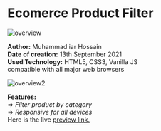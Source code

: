 # Ecomerce Product Filter
![overview](https://github.com/Md-Iar-Hossain/ecomerce_product_filter/assets/72465649/ec3d15c4-76a3-48c0-b84d-0be50945de2b)

**Author:** Muhammad iar Hossain  
**Date of creation:** 13th September 2021  
**Used Technology:** HTML5, CSS3, Vanilla JS  
compatible with all major web browsers     

![overview2](https://github.com/Md-Iar-Hossain/ecomerce_product_filter/assets/72465649/b4669aa7-f853-4617-bd98-9b8d2972d4d2)

**Features:**   
  => *Filter product by category*  
  => *Responsive for all devices*  
Here is the live <a href="https://md-iar-hossain.github.io/ecomerce_product_filter/"> preview link.</a>
